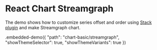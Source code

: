 # React Chart Streamgraph

The demo shows how to customize series offset and order using [Stack plugin](../../docs/reference/stack.md) and make Streamgraph chart.

.embedded-demo({ "path": "chart-basic/streamgraph", "showThemeSelector": true, "showThemeVariants": true })
